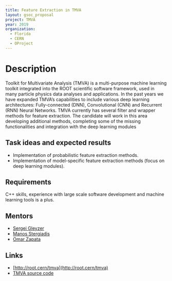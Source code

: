```yaml
---
title: Feature Extraction in TMVA
layout: gsoc_proposal
project: TMVA
year: 2019
organization:
  - Florida
  - CERN
  - OProject
---
```


# Description

Toolkit for Multivariate Analysis (TMVA) is a multi-purpose machine learning
toolkit integrated into the ROOT scientific software framework, used in many
particle physics data analyses and applications. In the past years we have
expanded TMVA’s capabilities to include various deep learning architectures:
Fully-connected (DNN), Convolutional (CNN) and Recurrent (RNN) Neural Networks.
TMVA currently has several filter and wrapper methods for feature extraction.
The candidate will work in this area developing additional methods, completing
some of the missing functionalities and integration with the deep learning
modules

## Task ideas and expected results

- Implementation of probabilistic feature extraction methods.
- Implementation of model-specific feature extraction methods (focus on deep
  learning modules).

## Requirements

C++ skills, experience with large scale software development and machine
learning tools is a plus.

## Mentors

- [Sergei Gleyzer](mailto:sft-gsoc-ml@googlegroups.com?subject=TMVA%20Feature%20Extraction)
- [Manos Stergiadis](mailto:sft-gsoc-ml@googlegroups.com?subject=TMVA%20Feature%20Extraction)
- [Omar Zapata](mailto:sft-gsoc-ml@googlegroups.com?subject=TMVA%20Feature%20Extraction)

## Links

- [http://root.cern/tmva](http://root.cern/tmva)
- [TMVA source code](https://github.com/root-project/root/tree/master/tmva)

